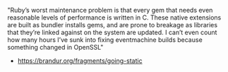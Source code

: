

"Ruby’s worst maintenance problem is that every gem that needs even reasonable levels of performance is written in C. 
These native extensions are built as bundler installs gems, and are prone to breakage as libraries that they’re linked against on the system are updated. 
I can’t even count how many hours I’ve sunk into fixing eventmachine builds because something changed in OpenSSL"

- https://brandur.org/fragments/going-static

